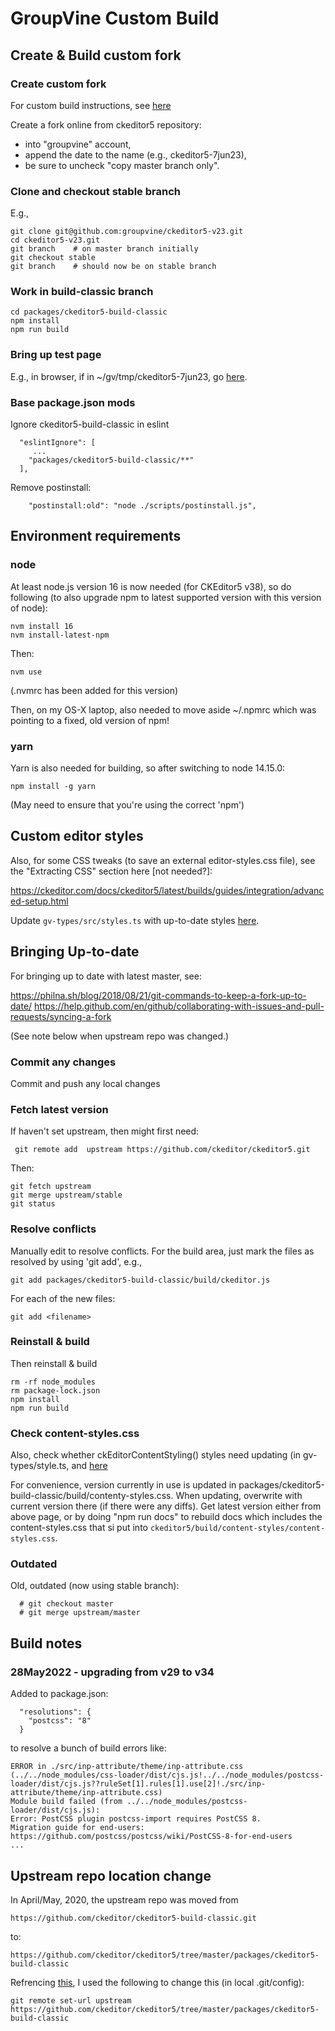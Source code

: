 # GroupVine Custom Build

## Create & Build custom fork

### Create custom fork

For custom build instructions, see [here](https://ckeditor.com/docs/ckeditor5/latest/installation/getting-started/quick-start-other.html#customizing-a-predefined-build)

Create a fork online from ckeditor5 repository:
- into "groupvine" account,
- append the date to the name (e.g., ckeditor5-7jun23),
- be sure to uncheck "copy master branch only".

### Clone and checkout stable branch

E.g.,

```
git clone git@github.com:groupvine/ckeditor5-v23.git
cd ckeditor5-v23.git
git branch    # on master branch initially
git checkout stable
git branch    # should now be on stable branch
```

### Work in build-classic branch

```
cd packages/ckeditor5-build-classic
npm install
npm run build
```

### Bring up test page

E.g., in browser, if in ~/gv/tmp/ckeditor5-7jun23, go
[here](file:///Users/dave/gv/tmp/ckeditor5-7jun23/packages/ckeditor5-build-classic/sample/index.html).


### Base package.json mods

Ignore ckeditor5-build-classic in eslint

```
  "eslintIgnore": [
     ...
    "packages/ckeditor5-build-classic/**"
  ],
```

Remove postinstall:

```
    "postinstall:old": "node ./scripts/postinstall.js",
```


## Environment requirements

### node

At least node.js version 16 is now needed (for CKEditor5 v38), so do
following (to also upgrade npm to latest supported version with this
version of node):

```
nvm install 16
nvm install-latest-npm
```

Then:

```
nvm use
```

(.nvmrc has been added for this version)

Then, on my OS-X laptop, also needed to move aside ~/.npmrc which was
pointing to a fixed, old version of npm!

### yarn

Yarn is also needed for building, so after switching to node 14.15.0:

```
npm install -g yarn
```

(May need to ensure that you're using the correct 'npm')


## Custom editor styles

Also, for some CSS tweaks (to save an external editor-styles.css
file), see the "Extracting CSS" section here [not needed?]:

https://ckeditor.com/docs/ckeditor5/latest/builds/guides/integration/advanced-setup.html

Update ```gv-types/src/styles.ts``` with up-to-date styles
[here](https://ckeditor.com/docs/ckeditor5/latest/builds/guides/integration/content-styles.html).


## Bringing Up-to-date

For bringing up to date with latest master, see:

https://philna.sh/blog/2018/08/21/git-commands-to-keep-a-fork-up-to-date/
https://help.github.com/en/github/collaborating-with-issues-and-pull-requests/syncing-a-fork

(See note below when upstream repo was changed.)

### Commit any changes

Commit and push any local changes

### Fetch latest version

If haven't set upstream, then might first need:

```
 git remote add  upstream https://github.com/ckeditor/ckeditor5.git
```

Then:


```
git fetch upstream
git merge upstream/stable
git status
```
### Resolve conflicts

Manually edit to resolve conflicts.  For the build area, just mark the files as resolved by using 'git add', e.g.,

```
git add packages/ckeditor5-build-classic/build/ckeditor.js
```

For each of the new files:

```
git add <filename>
```

### Reinstall & build

Then reinstall & build

```
rm -rf node_modules
rm package-lock.json
npm install
npm run build
```

### Check content-styles.css

Also, check whether ckEditorContentStyling() styles need updating (in
gv-types/style.ts, and
[here](https://ckeditor.com/docs/ckeditor5/latest/builds/guides/integration/content-styles.html)

For convenience, version currently in use is updated in
packages/ckeditor5-build-classic/build/contenty-styles.css.  When
updating, overwrite with current version there (if there were any
diffs).  Get latest version either from above page, or by doing "npm
run docs" to rebuild docs which includes the content-styles.css that
si put into ```ckeditor5/build/content-styles/content-styles.css```.

### Outdated

Old, outdated (now using stable branch):
```
  # git checkout master
  # git merge upstream/master
```


## Build notes

### 28May2022 - upgrading from v29 to v34

Added to package.json:

```
  "resolutions": {
    "postcss": "8"
  }
```

to resolve a bunch of build errors like:

```
ERROR in ./src/inp-attribute/theme/inp-attribute.css (../../node_modules/css-loader/dist/cjs.js!../../node_modules/postcss-loader/dist/cjs.js??ruleSet[1].rules[1].use[2]!./src/inp-attribute/theme/inp-attribute.css)
Module build failed (from ../../node_modules/postcss-loader/dist/cjs.js):
Error: PostCSS plugin postcss-import requires PostCSS 8.
Migration guide for end-users:
https://github.com/postcss/postcss/wiki/PostCSS-8-for-end-users
...
```



## Upstream repo location change

In April/May, 2020, the upstream repo was moved from

```
https://github.com/ckeditor/ckeditor5-build-classic.git
```

to:


```
https://github.com/ckeditor/ckeditor5/tree/master/packages/ckeditor5-build-classic
```

Refrencing
[this](https://help.github.com/en/github/using-git/changing-a-remotes-url),
I used the following to change this (in local .git/config):

```
git remote set-url upstream https://github.com/ckeditor/ckeditor5/tree/master/packages/ckeditor5-build-classic
```

